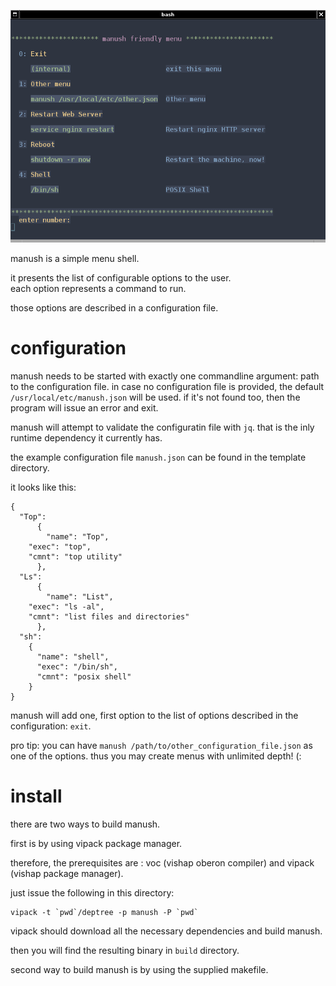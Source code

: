 
![](menu.png)

manush is a simple menu shell.

it presents the list of configurable options to the user.  
each option represents a command to run.  

those options are described in a configuration file.

configuration
=============

manush needs to be started with exactly one commandline argument: path to the configuration file. in case no configuration file is provided, the default `/usr/local/etc/manush.json` will be used. if it's not found too, then the program will issue an error and exit.

manush will attempt to validate the configuratin file with `jq`. that is the inly runtime dependency it currently has.

the example configuration file `manush.json` can be found in the template directory.

it looks like this:

```
{
  "Top":
      {
        "name": "Top",
	"exec": "top",
	"cmnt": "top utility"
      },
  "Ls":
      {
        "name": "List",
	"exec": "ls -al",
	"cmnt": "list files and directories"
      },
  "sh":
    {
      "name": "shell",
      "exec": "/bin/sh",
      "cmnt": "posix shell"
    }
}

```

manush will add one, first option to the list of options described in the configuration: `exit`.

pro tip: you can have `manush /path/to/other_configuration_file.json` as one of the options. thus you may create menus with unlimited depth! (:

install
============

there are two ways to build manush.

first is by using vipack package manager.

therefore, the prerequisites are : voc (vishap oberon compiler) and vipack (vishap package manager).

just issue the following in this directory:

```
vipack -t `pwd`/deptree -p manush -P `pwd`
```

vipack should download all the necessary dependencies and build manush.

then you will find the resulting binary in `build` directory.

second way to build manush is by using the supplied makefile.

